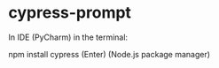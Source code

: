 # cypress-prompt

In IDE (PyCharm) in the terminal: 

npm install cypress (Enter) (Node.js package manager) 
